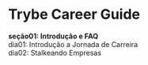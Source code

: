 #  Trybe Career Guide

**seção01: Introdução e FAQ**  
dia01: Introdução a Jornada de Carreira  
dia02: Stalkeando Empresas  
 